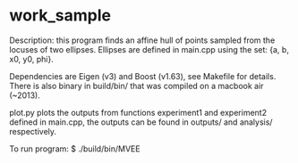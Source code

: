 # work_sample
Description: this program finds an affine hull of points sampled from the locuses of two ellipses. Ellipses are defined in main.cpp using the set: {a, b, x0, y0, phi}.

Dependencies are Eigen (v3) and Boost (v1.63), see Makefile for details. There is also binary in build/bin/ that was compiled on a macbook air (~2013). 

plot.py plots the outputs from functions experiment1 and experiment2 defined in main.cpp, the outputs can be found in outputs/ and analysis/ respectively.

To run program:
$ ./build/bin/MVEE 
